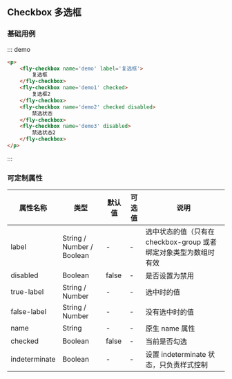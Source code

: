 ## Checkbox 多选框

### 基础用例
::: demo
```html
<p>
    <fly-checkbox name='demo' label='复选框'>
        复选框
    </fly-checkbox>
    <fly-checkbox name='demo1' checked>
        复选框2
    </fly-checkbox>
    <fly-checkbox name='demo2' checked disabled>
        禁选状态
    </fly-checkbox>
    <fly-checkbox name='demo3' disabled>
        禁选状态2
    </fly-checkbox>
</p>
```
:::

### 可定制属性

属性名称 | 类型 | 默认值  | 可选值  | 说明  |
---------|----------|---------|---------|--------|
label | String / Number / Boolean  | - | - | 选中状态的值（只有在checkbox-group 或者绑定对象类型为数组时有效  |
disabled | Boolean | false  | - | 是否设置为禁用  |
true-label | String / Number | -  | - | 选中时的值  |
false-label  |  String / Number  | -  | -  | 没有选中时的值  |
name  |  String  | -  | -  | 原生 name 属性  |
checked  |  Boolean  | false  | -  | 当前是否勾选
indeterminate | Boolean | - | - | 设置 indeterminate 状态，只负责样式控制 |  

